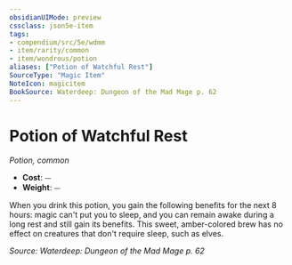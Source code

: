 ```yaml
---
obsidianUIMode: preview
cssclass: json5e-item
tags:
- compendium/src/5e/wdmm
- item/rarity/common
- item/wondrous/potion
aliases: ["Potion of Watchful Rest"]
SourceType: "Magic Item"
NoteIcon: magicitem
BookSource: Waterdeep: Dungeon of the Mad Mage p. 62
---
```

# Potion of Watchful Rest
*Potion, common*  

- **Cost**: ⏤
- **Weight**: ⏤

When you drink this potion, you gain the following benefits for the next 8 hours: magic can't put you to sleep, and you can remain awake during a long rest and still gain its benefits. This sweet, amber-colored brew has no effect on creatures that don't require sleep, such as elves.

*Source: Waterdeep: Dungeon of the Mad Mage p. 62*